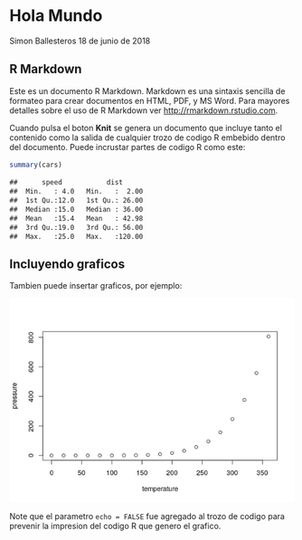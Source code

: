 Hola Mundo
================
Simon Ballesteros
18 de junio de 2018

R Markdown
----------

Este es un documento R Markdown. Markdown es una sintaxis sencilla de formateo para crear documentos en HTML, PDF, y MS Word. Para mayores detalles sobre el uso de R Markdown ver <http://rmarkdown.rstudio.com>.

Cuando pulsa el boton **Knit** se genera un documento que incluye tanto el contenido como la salida de cualquier trozo de codigo R embebido dentro del documento. Puede incrustar partes de codigo R como este:

``` r
summary(cars)
```

    ##      speed           dist       
    ##  Min.   : 4.0   Min.   :  2.00  
    ##  1st Qu.:12.0   1st Qu.: 26.00  
    ##  Median :15.0   Median : 36.00  
    ##  Mean   :15.4   Mean   : 42.98  
    ##  3rd Qu.:19.0   3rd Qu.: 56.00  
    ##  Max.   :25.0   Max.   :120.00

Incluyendo graficos
-------------------

Tambien puede insertar graficos, por ejemplo:

![](hola_mundo_files/figure-markdown_github/pressure-1.png)

Note que el parametro `echo = FALSE` fue agregado al trozo de codigo para prevenir la impresion del codigo R que genero el grafico.
